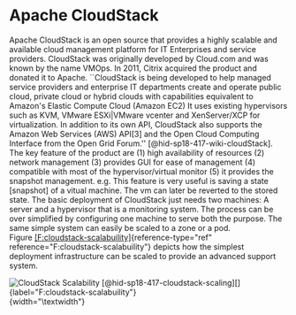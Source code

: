 Apache CloudStack
=================

Apache CloudStack is an open source that provides a highly scalable and
available cloud management platform for IT Enterprises and service
providers. CloudStack was originally developed by Cloud.com and was
known by the name VMOps. In 2011, Citrix acquired the product and
donated it to Apache. ``CloudStack is being developed to help managed
service providers and enterprise IT departments create and operate
public cloud, private cloud or hybrid clouds with capabilities
equivalent to Amazon's Elastic Compute Cloud (Amazon EC2) It uses
existing hypervisors such as KVM, VMware ESXi\|VMware vcenter and
XenServer/XCP for virtualization. In addition to its own API, CloudStack
also supports the Amazon Web Services (AWS) API\[3\] and the Open Cloud
Computing Interface from the Open Grid
Forum.'' [@hid-sp18-417-wiki-cloudStack]. The key feature of the product
are (1) high availability of resources (2) network management (3)
provides GUI for ease of management (4) compatible with most of the
hypervisor/virtual monitor (5) it provides the snapshot management.
e.g. This feature is very useful is saving a state \[snapshot\] of a
vitual machine. The vm can later be reverted to the stored state. The
basic deployment of CloudStack just needs two machines: A server and a
hypervisor that is a monitoring system. The process can be over
simplified by configuring one machine to serve both the purpose. The
same simple system can easily be scaled to a zone or a pod.
Figure [\[F:cloudstack-scalabuility\]](#F:cloudstack-scalabuility){reference-type="ref"
reference="F:cloudstack-scalabuility"} depicts how the simplest
deployment infrastructure can be scaled to provide an advanced support
system.

![CloudStack
Scalability [@hid-sp18-417-cloudstack-scaling][]{label="F:cloudstack-scalabuility"}](images/hid-sp18-417-cloudstack.png){width="\textwidth"}
